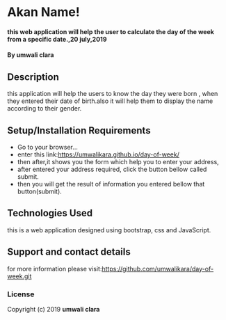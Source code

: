 # Akan Name!
#### this web application will help the user to calculate the day of the week from a specific date.,20 july,2019
#### By **umwali clara**
## Description
this application will help the users to know the day they were born , when they entered their date of birth.also it will help them to display the name according to their gender.
## Setup/Installation Requirements
* Go to your browser...
* enter this link:https://umwalikara.github.io/day-of-week/
* then after,it shows you the form which help you to enter your address,
* after entered your address required, click the button bellow called submit.
* then you will get the result of information you entered bellow that button(submit).

## Technologies Used
this is a web application designed using bootstrap, css and JavaScript.
## Support and contact details
for more information please visit:https://github.com/umwalikara/day-of-week.git
### License
Copyright (c) 2019 **umwali clara**
